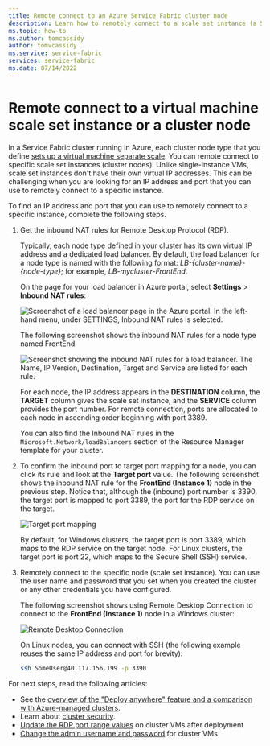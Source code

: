 ```yaml
---
title: Remote connect to an Azure Service Fabric cluster node 
description: Learn how to remotely connect to a scale set instance (a Service Fabric cluster node).
ms.topic: how-to
ms.author: tomcassidy
author: tomvcassidy
ms.service: service-fabric
services: service-fabric
ms.date: 07/14/2022
---
```


# Remote connect to a virtual machine scale set instance or a cluster node
In a Service Fabric cluster running in Azure, each cluster node type that you define [sets up a virtual machine separate scale](service-fabric-cluster-nodetypes.md).  You can remote connect to specific scale set instances (cluster nodes).  Unlike single-instance VMs, scale set instances don't have their own virtual IP addresses. This can be challenging when you are looking for an IP address and port that you can use to remotely connect to a specific instance.

To find an IP address and port that you can use to remotely connect to a specific instance, complete the following steps.

1. Get the inbound NAT rules for Remote Desktop Protocol (RDP).

    Typically, each node type defined in your cluster has its own virtual IP address and a dedicated load balancer. By default, the load balancer for a node type is named with the following format: *LB-{cluster-name}-{node-type}*; for example, *LB-mycluster-FrontEnd*. 
    
    On the page for your load balancer in Azure portal, select **Settings** > **Inbound NAT rules**: 

    ![Screenshot of a load balancer page in the Azure portal. In the left-hand menu, under SETTINGS, Inbound NAT rules is selected.](./media/service-fabric-cluster-remote-connect-to-azure-cluster-node/lb-window.png)

    The following screenshot shows the inbound NAT rules for a node type named FrontEnd: 

    ![Screenshot showing the inbound NAT rules for a load balancer. The Name, IP Version, Destination, Target and Service are listed for each rule.](./media/service-fabric-cluster-remote-connect-to-azure-cluster-node/nat-rules.png)

    For each node, the IP address appears in the **DESTINATION** column, the **TARGET** column gives the scale set instance, and the **SERVICE** column provides the port number. For remote connection, ports are allocated to each node in ascending order beginning with port 3389.

    You can also find the Inbound NAT rules in the `Microsoft.Network/loadBalancers` section of the Resource Manager template for your cluster.
    
2. To confirm the inbound port to target port mapping for a node, you can click its rule and look at the **Target port** value. The following screenshot shows the inbound NAT rule for the **FrontEnd (Instance 1)** node in the previous step. Notice that, although the (inbound) port number is 3390, the target port is mapped to port 3389, the port for the RDP service on the target.  

    ![Target port mapping](./media/service-fabric-cluster-remote-connect-to-azure-cluster-node/port-mapping.png)

    By default, for Windows clusters, the target port is port 3389, which maps to the RDP service on the target node. For Linux clusters, the target port is port 22, which maps to the Secure Shell (SSH) service.

3. Remotely connect to the specific node (scale set instance). You can use the user name and password that you set when you created the cluster or any other credentials you have configured. 

    The following screenshot shows using Remote Desktop Connection to connect to the **FrontEnd (Instance 1)** node in a Windows cluster:
    
    ![Remote Desktop Connection](./media/service-fabric-cluster-remote-connect-to-azure-cluster-node/rdp-connect.png)

    On Linux nodes, you can connect with SSH (the following example reuses the same IP address and port for brevity):

    ``` bash
    ssh SomeUser@40.117.156.199 -p 3390
    ```


For next steps, read the following articles:
* See the [overview of the "Deploy anywhere" feature and a comparison with Azure-managed clusters](service-fabric-deploy-anywhere.md).
* Learn about [cluster security](service-fabric-cluster-security.md).
* [Update the RDP port range values](./scripts/service-fabric-powershell-change-rdp-port-range.md) on cluster VMs after deployment
* [Change the admin username and password](./scripts/service-fabric-powershell-change-rdp-user-and-pw.md) for cluster VMs

